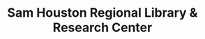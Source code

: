 ---
layout: repo
title: "Sam Houston Regional Library & Research Center"
id: 17049
permalink: repos/17049/
---